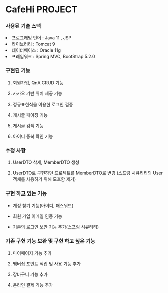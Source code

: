 # CafeHi PROJECT

### 사용된 기술 스택

<li>프로그래밍 언어 : Java 11 , JSP </li>

<li>라이브러리 : Tomcat 9 </li>

<li>데이터베이스 : Oracle 11g </li>

<li>프레임워크 : Spring MVC, BootStrap 5.2.0 </li>

### 구현된 기능

1. 회원가입, QnA CRUD 기능

2. 카카오 기반 위치 제공 기능 

3. 정규표현식을 이용한 로그인 검증

4. 게시글 페이징 기능

5. 게시글 검색 기능

6. 아이디 중복 확인 기능

### 수정 사항

1. UserDTO 삭제, MemberDTO 생성

2. UserDTO로 구현하던 프로젝트를 MemberDTO로 변경 
(스프링 시큐리티의 User 객체를 사용하기 위해 모호함 제거)

### 구현 하고 있는 기능 

- 계정 찾기 기능(아이디, 패스워드)

- 회원 가입 이메일 인증 기능

- 기존의 로그인 보안 기능 추가(스프링 시큐리티)

### 기존 구현 기능 보완 및 구현 하고 싶은 기능 

1. 마이페이지 기능 추가 

2. 멤버쉽 포인트 적립 및 사용 기능 추가

3. 장바구니 기능 추가

4. 온라인 결제 기능 추가 

